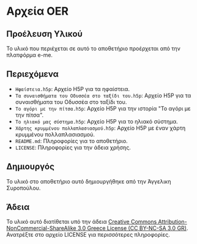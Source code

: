 # Αρχεία OER

## Προέλευση Υλικού

Το υλικό που περιέχεται σε αυτό το αποθετήριο προέρχεται από την πλατφόρμα e-me.

## Περιεχόμενα

- `Ηφαίστεια.h5p`: Αρχείο H5P για τα ηφαίστεια.
- `Τα συναισθήματα του Οδυσσέα στο ταξίδι του.h5p`: Αρχείο H5P για τα συναισθήματα του Οδυσσέα στο ταξίδι του.
- `Το αγόρι με την πίτσα.h5p`: Αρχείο H5P για την ιστορία "Το αγόρι με την πίτσα".
- `Το ηλιακό μας σύστημα.h5p`: Αρχείο H5P για το ηλιακό σύστημα.
- `Χάρτης κρυμμένου πολλαπλασιασμού.h5p`: Αρχείο H5P με έναν χάρτη κρυμμένου πολλαπλασιασμού.
- `README.md`: Πληροφορίες για το αποθετήριο.
- `LICENSE`: Πληροφορίες για την άδεια χρήσης.

## Δημιουργός

Το υλικό στο αποθετήριο αυτό δημιουργήθηκε από την Άγγελικη Συροπούλου.

## Άδεια

Το υλικό αυτό διατίθεται υπό την άδεια [Creative Commons Attribution-NonCommercial-ShareAlike 3.0 Greece License (CC BY-NC-SA 3.0 GR)](https://creativecommons.org/licenses/by-nc-sa/3.0/gr/). Ανατρέξτε στο αρχείο LICENSE για περισσότερες πληροφορίες.
